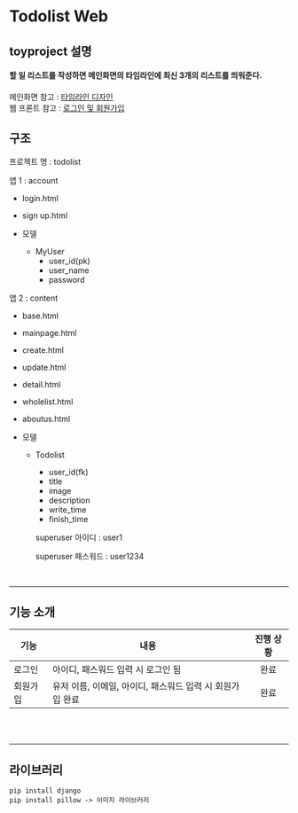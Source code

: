 # Todolist Web

## toyproject 설명

#### 할 일 리스트를 작성하면 메인화면의 타임라인에 최신 3개의 리스트를 띄워준다.

메인화면 참고 : [타임라인 디자인](https://www.w3schools.com/howto/howto_css_timeline.asp)    
웹 프론트 참고 : [로그인 및 회원가입](https://codepen.io/)    

## 구조

프로젝트 명 : todolist

앱 1 :  account

- login.html
- sign up.html   


- 모델
  - MyUser 
    - user_id(pk)
    - user_name
    - password

앱 2 :  content

- base.html

- mainpage.html
- create.html
- update.html
- detail.html
- wholelist.html
- aboutus.html
- 모델
  - Todolist
    - user_id(fk)
    - title
    - image
    - description
    - write_time
    - finish_time
    
    superuser 아이디 : user1
    <p></p>
    superuser 패스워드 : user1234    
    
    
    
<br/>    
<hr/>    

## 기능 소개     
|기능|내용|진행 상황|
|------|---|:---:|
|로그인|아이디, 패스워드 입력 시 로그인 됨|완료|
|회원가입|유저 이름, 이메일, 아이디, 패스워드 입력 시 회원가입 완료|완료|   

<br/>
<br/>
<hr/>   

## 라이브러리    
```plain    
pip install django    
pip install pillow -> 이미지 라이브러리     
```   

